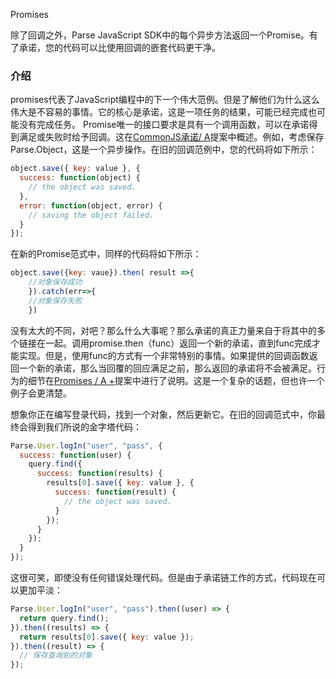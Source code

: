 Promises

除了回调之外，Parse JavaScript SDK中的每个异步方法返回一个Promise。有了承诺，您的代码可以比使用回调的嵌套代码更干净。

### 介绍

promises代表了JavaScript编程中的下一个伟大范例。但是了解他们为什么这么伟大是不容易的事情。它的核心是承诺，这是一项任务的结果，可能已经完成也可能没有完成任务。 Promise唯一的接口要求是具有一个调用函数，可以在承诺得到满足或失败时给予回调。这在[CommonJS承诺/ A](http://wiki.commonjs.org/wiki/Promises/A "Common JS Promises/ A proposal")提案中概述。例如，考虑保存Parse.Object，这是一个异步操作。在旧的回调范例中，您的代码将如下所示：

```js
object.save({ key: value }, {
  success: function(object) {
    // the object was saved.
  },
  error: function(object, error) {
    // saving the object failed.
  }
});
```

在新的Promise范式中，同样的代码将如下所示：

```js
object.save({key: vaue}).then( result =>{
    //对象保存成功
    }).catch(err=>{
    //对象保存失败
    })
```

没有太大的不同，对吧？那么什么大事呢？那么承诺的真正力量来自于将其中的多个链接在一起。调用promise.then（func）返回一个新的承诺，直到func完成才能实现。但是，使用func的方式有一个非常特别的事情。如果提供的回调函数返回一个新的承诺，那么当回覆的回应满足之前，那么返回的承诺将不会被满足。行为的细节在[Promises / A +](https://github.com/promises-aplus/promises-spec "Promises / A +")提案中进行了说明。这是一个复杂的话题，但也许一个例子会更清楚。

想象你正在编写登录代码，找到一个对象，然后更新它。在旧的回调范式中，你最终会得到我们所说的金字塔代码：

```js
Parse.User.logIn("user", "pass", {
  success: function(user) {
    query.find({
      success: function(results) {
        results[0].save({ key: value }, {
          success: function(result) {
            // the object was saved.
          }
        });
      }
    });
  }
});
```

这很可笑，即使没有任何错误处理代码。但是由于承诺链工作的方式，代码现在可以更加平淡：

```js
Parse.User.logIn("user", "pass").then((user) => {
  return query.find();
}).then((results) => {
  return results[0].save({ key: value });
}).then((result) => {
  // 保存查询到的对象
});
```



